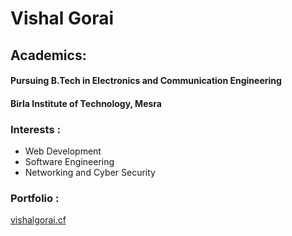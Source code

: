 # Vishal Gorai

## Academics: 
#### Pursuing B.Tech in Electronics and Communication Engineering
#### Birla Institute of Technology, Mesra

### Interests : 
- Web Development
- Software Engineering
- Networking and Cyber Security


### Portfolio :
[vishalgorai.cf](http://vishalgorai.cf)

